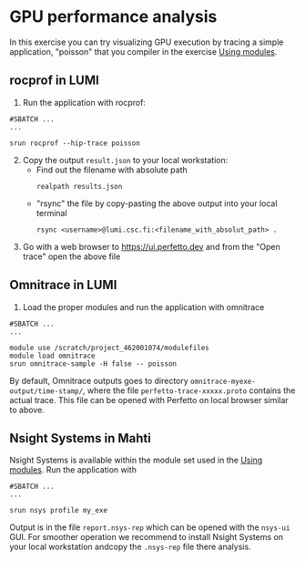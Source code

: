 # GPU performance analysis

In this exercise you can try visualizing GPU execution by
tracing a simple application, "poisson" that you compiler in the
exercise [Using modules](using-modules).

## rocprof in LUMI

1. Run the application with rocprof:
```
#SBATCH ...
...

srun rocprof --hip-trace poisson
```

2. Copy the output `result.json` to your local workstation:
   - Find out the filename with absolute path
     ```
     realpath results.json
     ```
   - "rsync" the file by copy-pasting the above output into your local terminal
     ```
     rsync <username>@lumi.csc.fi:<filename_with_absolut_path> .
     ```
3. Go with a web browser to https://ui.perfetto.dev and from the "Open trace" open
   the above file

## Omnitrace in LUMI

1. Load the proper modules and run the application with omnitrace
```
#SBATCH ...
...

module use /scratch/project_462001074/modulefiles
module load omnitrace
srun omnitrace-sample -H false -- poisson
```

By default, Omnitrace outputs goes to directory `omnitrace-myexe-output/time-stamp/`, where the file `perfetto-trace-xxxxx.proto`
contains the actual trace. This file can be opened with Perfetto on local browser similar to above.

## Nsight Systems in Mahti

Nsight Systems is available within the module set used in the [Using modules](using-modules).
Run the application with
```
#SBATCH ...
...

srun nsys profile my_exe
```

Output is in the file `report.nsys-rep` which can be opened with the `nsys-ui` GUI.
For smoother operation we recommend to install Nsight Systems on your local workstation andcopy the `.nsys-rep` file there analysis. 
